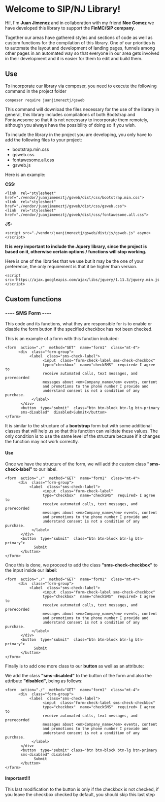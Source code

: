 # Welcome to SIP/NJ Library!

Hi!, I'm **Juan Jimenez** and in collaboration with my friend **Noe Gomez** we have developed this library to support the **FinMC/SIP company**.

Together our areas have gathered styles and sections of code as well as custom functions for the compilation of this library. One of our priorities is to automate the layout and development of landing pages, funnels among other pages in an automated way so that everyone in our area gets involved in their development and it is easier for them to edit and build them.

## Use

To incorporate our library via composer, you need to execute the following command in the project folder

    composer require juanjimeneztj/gsweb

This command will download the files necessary for the use of the library in general, this library includes compilations of both Bootstrap and Fontawesome so that it is not necessary to incorporate them remotely, although you always have the possibility of doing so if you wish.

To include the library in the project you are developing, you only have to add the following files to your project:

 - bootstrap.min.css 
 - gsweb.css 
 - fontawesome.all.css 
 - gsweb.js

Here is an example:

**CSS:**

    <link  rel="stylesheet"  href="./vendor/juanjimeneztj/gsweb/dist/css/bootstrap.min.css">
    <link  rel="stylesheet"  href="./vendor/juanjimeneztj/gsweb/dist/css/gsweb.css">
    <link  rel="stylesheet"  href="./vendor/juanjimeneztj/gsweb/dist/css/fontawesome.all.css">

**JS:**

    <script src="./vendor/juanjimeneztj/gsweb/dist/js/gsweb.js" async></script>

**It is very important to include the Jquery library, since the project is based on it, otherwise certain options / functions will stop working.**

Here is one of the libraries that we use but it may be the one of your preference, the only requirement is that it be higher than version.

    <script src='https://ajax.googleapis.com/ajax/libs/jquery/1.11.3/jquery.min.js'></script>

## Custom functions

### ---- SMS Form ----

This code and its functions, what they are responsible for is to enable or disable the form button if the specified checkbox has not been checked.

This is an example of a form with this function included:

    <form  action="./"  method="GET"  name="form1"  class="mt-4">
          <div  class="form-group">
               <label  class="sms-check-label">
                     <input  class="form-check-label sms-check-checkbox" 
                     type="checkbox"  name="checkSMS"  required> I agree to 
                     receive automated calls, text messages, and prerecorded 
                     messages about <em>Company_name</em> events, content 
                     and promotions to the phone number I provide and 
                     understand consent is not a condition of any purchase.
                </label>
           </div>
           <button  type="submit"  class="btn btn-block btn-lg btn-primary 
           sms-disabled"  disabled>Submit</button>
    </form>

It is similar to the structure of a **bootstrap** form but with some additional classes that will help us so that this function can validate these values. The only condition is to use the same level of the structure because if it changes the function may not work correctly.

#### Use

Once we have the structure of the form, we will add the custom class **"sms-check-label"** to our label.


    <form  action="./"  method="GET"  name="form1"  class="mt-4">
          <div  class="form-group">
               <label  class="sms-check-label">
                     <input  class="form-check-label" 
                     type="checkbox"  name="checkSMS"  required> I agree to 
                     receive automated calls, text messages, and prerecorded 
                     messages about <em>Company_name</em> events, content 
                     and promotions to the phone number I provide and 
                     understand consent is not a condition of any purchase.
                </label>
           </div>
           <button  type="submit"  class="btn btn-block btn-lg btn-primary">
                 Submit
           </button>
    </form>

Once this is done, we proceed to add the class **"sms-check-checkbox"** to the input inside our **label**:


    <form  action="./"  method="GET"  name="form1"  class="mt-4">
          <div  class="form-group">
               <label  class="sms-check-label">
                     <input  class="form-check-label sms-check-checkbox" 
                     type="checkbox"  name="checkSMS"  required> I agree to 
                     receive automated calls, text messages, and prerecorded 
                     messages about <em>Company_name</em> events, content 
                     and promotions to the phone number I provide and 
                     understand consent is not a condition of any purchase.
                </label>
           </div>
           <button  type="submit"  class="btn btn-block btn-lg btn-primary">
                 Submit
           </button>
    </form>

Finally is to add one more class to our **button** as well as an attribute:

We add the class **"sms-disabled"** to the button of the form and also the attribute **"disabled",** being as follows:

    <form  action="./"  method="GET"  name="form1"  class="mt-4">
          <div  class="form-group">
               <label  class="sms-check-label">
                     <input  class="form-check-label sms-check-checkbox" 
                     type="checkbox"  name="checkSMS"  required> I agree to 
                     receive automated calls, text messages, and prerecorded 
                     messages about <em>Company_name</em> events, content 
                     and promotions to the phone number I provide and 
                     understand consent is not a condition of any purchase.
                </label>
           </div>
           <button  type="submit" class="btn btn-block btn-lg btn-primary 
           sms-disabled" disabled>
                 Submit
           </button>
    </form>

#### Important!!!

This last modification to the button is only if the checkbox is not checked, if you leave the checkbox checked by default, you should skip this last step

